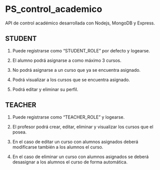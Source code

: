 
# PS_control_academico

API de control académico desarrollada con Nodejs, MongoDB y Express.

## STUDENT
1. Puede registrarse como “STUDENT_ROLE” por defecto y logearse.
2. El alumno podrá asignarse a como máximo 3 cursos.
3. No podrá asignarse a un curso que ya se encuentra asignado.

4. Podrá visualizar a los cursos que se encuentra asignado.
5. Podrá editar y eliminar su perfil. 

## TEACHER
1. Puede registrarse como “TEACHER_ROLE” y logearse.
2. El profesor podrá crear, editar, eliminar y visualizar los cursos que el posea.

3. En el caso de editar un curso con alumnos asignados deberá modificarse
también a los alumnos el curso.

4. En el caso de eliminar un curso con alumnos asignados se deberá
desasignar a los alumnos el curso de forma automática. 




